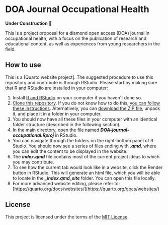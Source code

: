 # DOA Journal Occupational Health

**Under Construction** 🚧

This is a project proposal for a diamond open access (DOA) journal in occupational health, with a focus on the publication of research and educational content, as well as experiences from young researchers in the field. 

## How to use 

This is a [Quarto website project]. The suggested procedure to use this repository and contribute is through RStudio. Please start by making sure that R and RStudio are installed in your computer:
1. Install [R and RStudio](https://posit.co/download/rstudio-desktop/) on your computer if you haven't done so.
2. [Clone this repository](https://docs.github.com/en/repositories/creating-and-managing-repositories/cloning-a-repository). If you do not know how to do this, [you can follow these instructions](https://docs.github.com/en/desktop/overview/getting-started-with-github-desktop). Alternatively, you can [download the ZIP file](https://github.com/UtrechtUniversity/DOA-journal-occupational/archive/refs/heads/main.zip), unpack it, and place it in a folder in your computer.
3. You should now have all these files in your computer with an identical folder structure (described in the following section).
4. In the main directory, open the file named ***DOA-journal-occupational.Rproj*** in RStudio.
5. You can navigate through the folders on the right-bottom panel of R Studio. You should now see a series of files ending with ***.qmd***, where you can edit the content to be displayed in the website.
6. The ***index.qmd*** file contains most of the current project ideas to which you may contribute. 
7. To see how the current tab would look like in a website, click the Render button in RStudio. This will generate an html file, which you will be able to locate in the ***_index.qmd_site*** folder. You can open this file locally. 
8. For more advanced website editing, please refer to: [https://quarto.org/docs/websites/](https://quarto.org/docs/websites/)

## License

This project is licensed under the terms of the [MIT License](/LICENSE). 